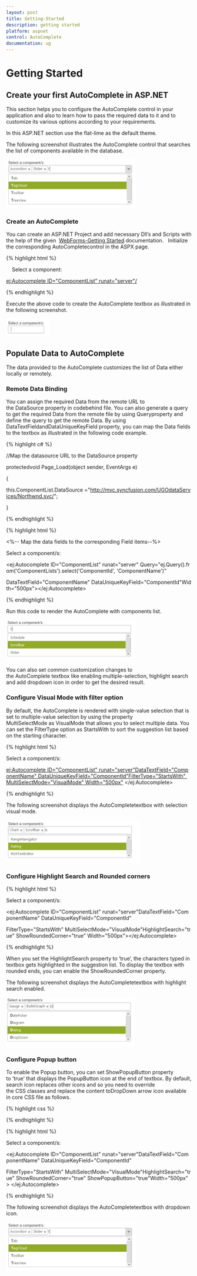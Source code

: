 ```yaml
---
layout: post
title: Getting-Started
description: getting started
platform: aspnet
control: AutoComplete
documentation: ug
---
```


# Getting Started

## Create your first AutoComplete in ASP.NET

This section helps you to configure the AutoComplete control in your application and also to learn how to pass the required data to it and to customize its various options according to your requirements.

In this ASP.NET section use the flat-lime as the default theme.

The following screenshot illustrates the AutoComplete control that searches the list of components available in the database.

![](Getting-Started_images/Getting-Started_img1.png) 



### Create an AutoComplete

You can create an ASP.NET Project and add necessary Dll’s and Scripts with the help of the given 
[WebForms-Getting Started](http://docs.syncfusion.com/aspnetmvc/captcha/getting-started#create-your-first-captcha-in-aspnet-mvc) documentation.  
Initialize the corresponding AutoCompletecontrol in the ASPX page.

{% highlight html %}



<div>

    Select a component:

<ej:Autocomplete ID="ComponentList" runat="server"/>

</div>



{% endhighlight %}



Execute the above code to create the AutoComplete textbox as illustrated in the following screenshot.





![](Getting-Started_images/Getting-Started_img2.png)



## Populate Data to AutoComplete

The data provided to the AutoComplete customizes the list of Data either locally or remotely. 

### Remote Data Binding

You can assign the required Data from the remote URL to the DataSource property in codebehind file. You can also generate a query to get the required Data from the remote file by using Queryproperty and define the query to get the remote Data. By using DataTextFieldandDataUniqueKeyField property, you can map the Data fields to the textbox as illustrated in the following code example.

{% highlight c# %}



//Map the datasource URL to the DataSource property

protectedvoid Page_Load(object sender, EventArgs e)

{

this.ComponentList.DataSource ="http://mvc.syncfusion.com/UGOdataServices/Northwnd.svc/";

}



{% endhighlight %}



{% highlight html %}



<%-- Map the data fields to the corresponding Field items--%>

<div>

Select a component/s:

<ej:Autocomplete ID="ComponentList" runat="server" Query="ej.Query().from('ComponentLists').select('ComponentId', 'ComponentName')"

DataTextField="ComponentName" DataUniqueKeyField="ComponentId"Width="500px"></ej:Autocomplete>

</div>





{% endhighlight %}



Run this code to render the AutoComplete with components list.

![](Getting-Started_images/Getting-Started_img3.png)



You can also set common customization changes to the AutoComplete textbox like enabling multiple-selection, highlight search and add dropdown icon in order to get the desired result.

### Configure Visual Mode with filter option

By default, the AutoComplete is rendered with single-value selection that is set to multiple-value selection by using the property MultiSelectMode as VisualMode that allows you to select multiple data. You can set the FilterType option as StartsWith to sort the suggestion list based on the starting character.

{% highlight html %}



<div>

Select a component/s:

<ej:Autocomplete ID="ComponentList" runat="server"DataTextField="ComponentName" DataUniqueKeyField="ComponentId"FilterType="StartsWith" MultiSelectMode="VisualMode" Width="500px"> </ej:Autocomplete>

</div>





{% endhighlight %}



The following screenshot displays the AutoCompletetextbox with selection visual mode.

![](Getting-Started_images/Getting-Started_img4.png) 



### Configure Highlight Search and Rounded corners

{% highlight html %}

<div>

Select a component/s:

<ej:Autocomplete ID="ComponentList" runat="server"DataTextField="ComponentName" DataUniqueKeyField="ComponentId"

FilterType="StartsWith" MultiSelectMode="VisualMode"HighlightSearch="true" ShowRoundedCorner="true" Width="500px"></ej:Autocomplete>

</div>





{% endhighlight %}

When you set the HighlightSearch property to ‘true’, the characters typed in textbox gets highlighted in the suggestion list. To display the textbox with rounded ends, you can enable the ShowRoundedCorner property.

The following screenshot displays the AutoCompletetextbox with highlight search enabled.

![](Getting-Started_images/Getting-Started_img5.png) 



### Configure Popup button

To enable the Popup button, you can set ShowPopupButton property to ‘true’ that displays the PopupButton icon at the end of textbox. By default, search icon replaces other icons and so you need to override the CSS classes and replace the content toDropDown arrow icon available in core CSS file as follows.

{% highlight css %}



<style>

.e-icon.e-search:before {

               content:"\e63b";

        }

</style>





{% endhighlight %}



{% highlight html %}



<div>

Select a component/s:

<ej:Autocomplete ID="ComponentList" runat="server"DataTextField="ComponentName" DataUniqueKeyField="ComponentId" 

FilterType="StartsWith" MultiSelectMode="VisualMode"HighlightSearch="true" ShowRoundedCorner="true" ShowPopupButton="true"Width="500px"> </ej:Autocomplete>

</div>





{% endhighlight %}



The following screenshot displays the AutoCompletetextbox with dropdown icon.



![](Getting-Started_images/Getting-Started_img6.png)



